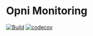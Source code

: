 # Opni Monitoring

[![Build](https://github.com/kralicky/opni-monitoring/actions/workflows/build.yaml/badge.svg)](https://github.com/kralicky/opni-monitoring/actions/workflows/build.yaml)
[![codecov](https://codecov.io/gh/kralicky/opni-monitoring/branch/main/graph/badge.svg?token=EAJW6K3HXP)](https://codecov.io/gh/kralicky/opni-monitoring)